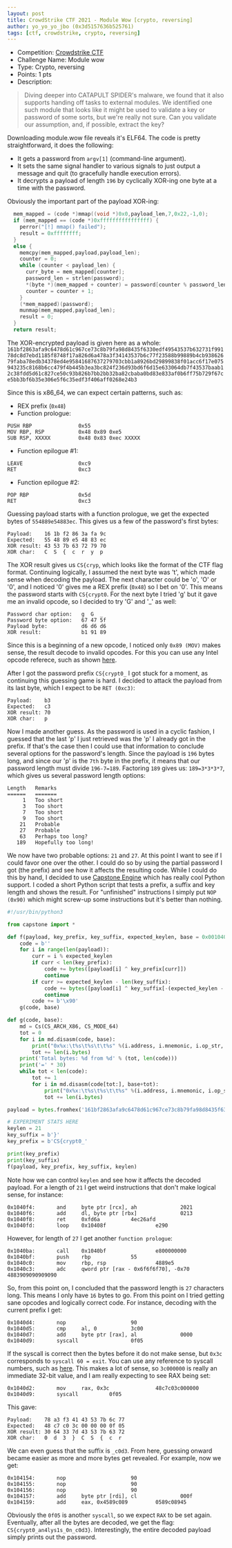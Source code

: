 ```yaml
---
layout: post
title: CrowdStrike CTF 2021 - Module Wow [crypto, reversing]
author: yo_yo_yo_jbo (0x3d5157636b525761)
tags: [ctf, crowdstrike, crypto, reversing]
---
```


 * Competition: [Crowdstrike CTF](https://adversary.zone/challenges)
 * Challenge Name: Module wow
 * Type: Crypto, reversing
 * Points: 1 pts
 * Description: 
 > Diving deeper into CATAPULT SPIDER's malware, we found that it also supports handing off tasks to external modules. We identified one such module that looks like it might be used to validate a key or password of some sorts, but we're really not sure. Can you validate our assumption, and, if possible, extract the key?

Downloading module.wow file reveals it's ELF64.
The code is pretty straightforward, it does the following:
* It gets a password from `argv[1]` (command-line argument).
* It sets the same signal handler to various signals to just output a message and quit (to gracefully handle execution errors).
* It decrypts a payload of length `196` by cyclically XOR-ing one byte at a time with the password.

Obviously the important part of the payload XOR-ing:
```c
  mem_mapped = (code *)mmap((void *)0x0,payload_len,7,0x22,-1,0);
  if (mem_mapped == (code *)0xffffffffffffffff) {
    perror("[!] mmap() failed");
    result = 0xffffffff;
  }
  else {
    memcpy(mem_mapped,payload,payload_len);
    counter = 0;
    while (counter < payload_len) {
      curr_byte = mem_mapped[counter];
      password_len = strlen(password);
      *(byte *)(mem_mapped + counter) = password[counter % password_len] ^ (byte)curr_byte;
      counter = counter + 1;
    }
    (*mem_mapped)(password);
    munmap(mem_mapped,payload_len);
    result = 0;
  }
  return result;
```

The XOR-encrypted payload is given here as a whole: ```161bf2863afa9c6478d61c967ce73c8b79fa98d8435f6330edf49543537b632731f99178dc8d7ebd1185f8748f17a826d6a478a3f34143537b6c77f23588b99889b4cb93862679faba78edb34378ed4e95841687637279703cbb1a8926bd29899838f01acc6f17e075943235c8168b6cc479f4b445b3ea3bc824f236d93bd6f6d15e633064db7f43537baab12c38fdd5d61c827ce50c93b826b7bb2bb32ba82cbaba0bd83e833af0b6ff75b729f67ce5bb3bf6b35e306e5f6c35edf3f406aff0268e24b3```

Since this is x86_64, we can expect certain patterns, such as:
* REX prefix (`0x48`)
* Function prologue:
```assembly
PUSH RBP               0x55
MOV RBP, RSP           0x48 0x89 0xe5
SUB RSP, XXXXX         0x48 0x83 0xec XXXXX
```
* Function epilogue #1:
```assembly
LEAVE                  0xc9
RET                    0xc3
```
* Function epilogue #2:
```assembly
POP RBP                0x5d
RET                    0xc3
```

Guessing payload starts with a function prologue, we get the expected bytes of `554889e54883ec`.
This gives us a few of the password's first bytes:
```
Payload:    16 1b f2 86 3a fa 9c
Expected:   55 48 89 e5 48 83 ec
XOR result: 43 53 7b 63 72 79 70
XOR char:   C  S  {  c  r  y  p
```

The XOR result gives us `CS{cryp`, which looks like the format of the CTF flag format.
Continuing logically, I assumed the next byte was 't', which made sense when decoding the payload.
The next character could be 'o', 'O' or '0', and I noticed '0' gives me a REX prefix (`0x48`) so I bet on '0'.
This means the password starts with `CS{crypt0`.
For the next byte I tried 'g' but it gave me an invalid opcode, so I decided to try 'G' and '_' as well:
```
Password char option:   g  G  _
Password byte option:   67 47 5f
Payload byte:           d6 d6 d6
XOR result:             b1 91 89
```
Since this is a beginning of a new opcode, I noticed only `0x89 (MOV)` makes sense, the result decode to invalid opcodes.
For this you can use any Intel opcode referece, such as shown [here](http://ref.x86asm.net/coder32.html).

After I got the password prefix `CS{crypt0_` I got stuck for a moment, as continuing this guessing game is hard.
I decided to attack the payload from its last byte, which I expect to be `RET (0xc3)`:
```
Payload:    b3
Expected:   c3
XOR result: 70
XOR char:   p
```

Now I made another guess. As the password is used in a cyclic fashion, I guessed that the last 'p' I just retrieved was the 'p' I already got in the prefix.
If that's the case then I could use that information to conclude several options for the password's length.
Since the payload is `196` bytes long, and since our 'p' is the `7th` byte in the prefix, it means that our password length must divide `196-7=189`.
Factoring `189` gives us: `189=3*3*3*7`, which gives us several password length options:
```
Length   Remarks
======   =======
     1   Too short
     3   Too short
     7   Too short
     9   Too short
    21   Probable
    27   Probable
    63   Perhaps too long?
   189   Hopefully too long!
```
We now have two probable options: `21` and `27`. At this point I want to see if I could favor one over the other.
I could do so by using the partial password I got (the prefix) and see how it affects the resulting code.
While I could do this by hand, I decided to use [Capstone Engine](http://www.capstone-engine.org) which has really cool Python support.
I coded a short Python script that tests a prefix, a suffix and key length and shows the result.
For "unfinished" instructions I simply put `NOP (0x90)` which might screw-up some instructions but it's better than nothing.

```python
#!/usr/bin/python3

from capstone import *

def f(payload, key_prefix, key_suffix, expected_keylen, base = 0x001040a0):
    code = b''
    for i in range(len(payload)):
        curr = i % expected_keylen
        if curr < len(key_prefix):
            code += bytes([payload[i] ^ key_prefix[curr]])
            continue
        if curr >= expected_keylen - len(key_suffix):
            code += bytes([payload[i] ^ key_suffix[-(expected_keylen - curr)]])
            continue
        code += b'\x90'
    g(code, base)

def g(code, base):
    md = Cs(CS_ARCH_X86, CS_MODE_64)
    tot = 0
    for i in md.disasm(code, base):
        print("0x%x:\t%s\t%s\t\t%s" %(i.address, i.mnemonic, i.op_str, i.bytes.hex()))
        tot += len(i.bytes)
    print('Total bytes: %d from %d' % (tot, len(code)))
    print('=' * 30)
    while tot < len(code):
        tot += 1
        for i in md.disasm(code[tot:], base+tot):
            print("0x%x:\t%s\t%s\t\t%s" %(i.address, i.mnemonic, i.op_str, i.bytes.hex()))
            tot += len(i.bytes)

payload = bytes.fromhex('161bf2863afa9c6478d61c967ce73c8b79fa98d8435f6330edf49543537b632731f99178dc8d7ebd1185f8748f17a826d6a478a3f34143537b6c77f23588b99889b4cb93862679faba78edb34378ed4e95841687637279703cbb1a8926bd29899838f01acc6f17e075943235c8168b6cc479f4b445b3ea3bc824f236d93bd6f6d15e633064db7f43537baab12c38fdd5d61c827ce50c93b826b7bb2bb32ba82cbaba0bd83e833af0b6ff75b729f67ce5bb3bf6b35e306e5f6c35edf3f406aff0268e24b3')

# EXPERIMENT STATS HERE
keylen = 21
key_suffix = b'}'
key_prefix = b'CS{crypt0_'

print(key_prefix)
print(key_suffix)
f(payload, key_prefix, key_suffix, keylen)
```

Note how we can control `keylen` and see how it affects the decoded payload.
For a length of `21` I get weird instructions that don't make logical sense, for instance:
```
0x1040f4:       and     byte ptr [rcx], ah              2021
0x1040f6:       add     dl, byte ptr [rbx]              0213
0x1040f8:       ret     0xfd6a          4ec26afd
0x1040fd:       loop    0x10408f                e290
```
However, for length of `27` I get another `function prologue`:
```
0x1040ba:       call    0x1040bf                e800000000
0x1040bf:       push    rbp             55
0x1040c0:       mov     rbp, rsp                4889e5
0x1040c3:       adc     qword ptr [rax - 0x6f6f6f70], -0x70             4883909090909090
```

So, from this point on, I concluded that the password length is `27` characters long.
This means I only have `16` bytes to go.
From this point on I tried getting sane opcodes and logically correct code.
For instance, decoding with the current prefix I get:
```
0x1040d4:       nop                     90
0x1040d5:       cmp     al, 0           3c00
0x1040d7:       add     byte ptr [rax], al              0000
0x1040d9:       syscall                 0f05
```
If the syscall is correct then the bytes before it do not make sense, but `0x3c` corresponds to `syscall 60 = exit`.
You can use any reference to syscall numbers, such as [here](https://filippo.io/linux-syscall-table).
This makes a lot of sense, so `3c000000` is really an immediate 32-bit value, and I am really expecting to see RAX being set:
```
0x1040d2:       mov     rax, 0x3c               48c7c03c000000
0x1040d9:       syscall          0f05
```
This gave:
```
Payload:    78 a3 f3 41 43 53 7b 6c 77
Expected:   48 c7 c0 3c 00 00 00 0f 05
XOR result: 30 64 33 7d 43 53 7b 63 72
XOR char:   0  d  3  }  C  S  {  c  r
```

We can even guess that the suffix is `_c0d3`. From here, guessing onward became easier as more and more bytes get revealed.
For example, now we get:
```
0x104154:       nop                     90
0x104155:       nop                     90
0x104156:       nop                     90
0x104157:       add     byte ptr [rdi], cl              000f
0x104159:       add     eax, 0x4589c089         0589c08945
```
Obviously the `0f05` is another `syscall`, so we expect `RAX` to be set again.
Eventually, after all the bytes are decoded, we get the flag: `CS{crypt0_an4lys1s_0n_c0d3}`.
Interestingly, the entire decoded payload simply prints out the password.
